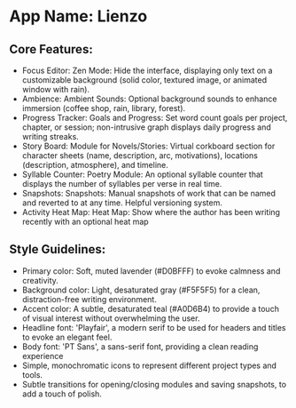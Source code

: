 # **App Name**: Lienzo

## Core Features:

- Focus Editor: Zen Mode: Hide the interface, displaying only text on a customizable background (solid color, textured image, or animated window with rain).
- Ambience: Ambient Sounds: Optional background sounds to enhance immersion (coffee shop, rain, library, forest).
- Progress Tracker: Goals and Progress: Set word count goals per project, chapter, or session; non-intrusive graph displays daily progress and writing streaks.
- Story Board: Module for Novels/Stories: Virtual corkboard section for character sheets (name, description, arc, motivations), locations (description, atmosphere), and timeline.
- Syllable Counter: Poetry Module: An optional syllable counter that displays the number of syllables per verse in real time. 
- Snapshots: Snapshots: Manual snapshots of work that can be named and reverted to at any time. Helpful versioning system.
- Activity Heat Map: Heat Map: Show where the author has been writing recently with an optional heat map

## Style Guidelines:

- Primary color: Soft, muted lavender (#D0BFFF) to evoke calmness and creativity.
- Background color: Light, desaturated gray (#F5F5F5) for a clean, distraction-free writing environment.
- Accent color: A subtle, desaturated teal (#A0D6B4) to provide a touch of visual interest without overwhelming the user.
- Headline font: 'Playfair', a modern serif to be used for headers and titles to evoke an elegant feel.
- Body font: 'PT Sans', a sans-serif font, providing a clean reading experience
- Simple, monochromatic icons to represent different project types and tools.
- Subtle transitions for opening/closing modules and saving snapshots, to add a touch of polish.